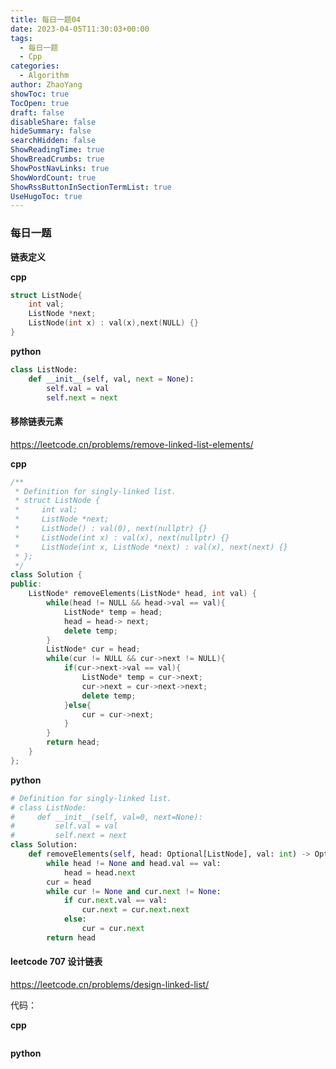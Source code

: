 ```yaml
---
title: 每日一题04
date: 2023-04-05T11:30:03+00:00
tags:
  - 每日一题
  - Cpp
categories:
  - Algorithm
author: ZhaoYang
showToc: true
TocOpen: true
draft: false
disableShare: false
hideSummary: false
searchHidden: false
ShowReadingTime: true
ShowBreadCrumbs: true
ShowPostNavLinks: true
ShowWordCount: true
ShowRssButtonInSectionTermList: true
UseHugoToc: true
---
```



### 每日一题

**链表定义**

**cpp**

```cpp
struct ListNode{
    int val;
    ListNode *next;
    ListNode(int x) : val(x),next(NULL) {}
}
```

**python**

```python
class ListNode:
    def __init__(self, val, next = None):
        self.val = val
        self.next = next
```

#### **移除链表元素**

https://leetcode.cn/problems/remove-linked-list-elements/

**cpp**

```cpp
/**
 * Definition for singly-linked list.
 * struct ListNode {
 *     int val;
 *     ListNode *next;
 *     ListNode() : val(0), next(nullptr) {}
 *     ListNode(int x) : val(x), next(nullptr) {}
 *     ListNode(int x, ListNode *next) : val(x), next(next) {}
 * };
 */
class Solution {
public:
    ListNode* removeElements(ListNode* head, int val) {
        while(head != NULL && head->val == val){
            ListNode* temp = head;
            head = head-> next;
            delete temp;
        }
        ListNode* cur = head;
        while(cur != NULL && cur->next != NULL){
            if(cur->next->val == val){
                ListNode* temp = cur->next;
                cur->next = cur->next->next;
                delete temp;
            }else{
                cur = cur->next;
            }
        }
        return head;
    }
};
```

**python**

```python
# Definition for singly-linked list.
# class ListNode:
#     def __init__(self, val=0, next=None):
#         self.val = val
#         self.next = next
class Solution:
    def removeElements(self, head: Optional[ListNode], val: int) -> Optional[ListNode]:
        while head != None and head.val == val:
            head = head.next
        cur = head
        while cur != None and cur.next != None:
            if cur.next.val == val:
                cur.next = cur.next.next
            else:
                cur = cur.next
        return head
```





#### leetcode 707 设计链表

https://leetcode.cn/problems/design-linked-list/

代码：

**cpp**

```cpp
```

**python**

```python

```
